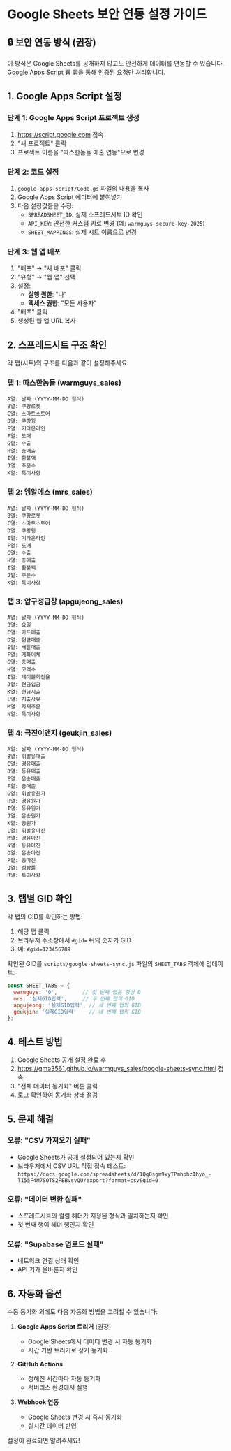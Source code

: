 # Google Sheets 보안 연동 설정 가이드

## 🔒 보안 연동 방식 (권장)

이 방식은 Google Sheets를 공개하지 않고도 안전하게 데이터를 연동할 수 있습니다.
Google Apps Script 웹 앱을 통해 인증된 요청만 처리합니다.

## 1. Google Apps Script 설정

### 단계 1: Google Apps Script 프로젝트 생성
1. https://script.google.com 접속
2. "새 프로젝트" 클릭
3. 프로젝트 이름을 "따스한놈들 매출 연동"으로 변경

### 단계 2: 코드 설정
1. `google-apps-script/Code.gs` 파일의 내용을 복사
2. Google Apps Script 에디터에 붙여넣기
3. 다음 설정값들을 수정:
   - `SPREADSHEET_ID`: 실제 스프레드시트 ID 확인
   - `API_KEY`: 안전한 커스텀 키로 변경 (예: `warmguys-secure-key-2025`)
   - `SHEET_MAPPINGS`: 실제 시트 이름으로 변경

### 단계 3: 웹 앱 배포
1. "배포" → "새 배포" 클릭
2. "유형" → "웹 앱" 선택
3. 설정:
   - **실행 권한**: "나"
   - **액세스 권한**: "모든 사용자"
4. "배포" 클릭
5. 생성된 웹 앱 URL 복사

## 2. 스프레드시트 구조 확인

각 탭(시트)의 구조를 다음과 같이 설정해주세요:

### 탭 1: 따스한놈들 (warmguys_sales)
```
A열: 날짜 (YYYY-MM-DD 형식)
B열: 쿠팡로켓
C열: 스마트스토어
D열: 쿠팡윙
E열: 기타온라인
F열: 도매
G열: 수출
H열: 총매출
I열: 환불액
J열: 주문수
K열: 특이사항
```

### 탭 2: 엠알에스 (mrs_sales)
```
A열: 날짜 (YYYY-MM-DD 형식)
B열: 쿠팡로켓
C열: 스마트스토어
D열: 쿠팡윙
E열: 기타온라인
F열: 도매
G열: 수출
H열: 총매출
I열: 환불액
J열: 주문수
K열: 특이사항
```

### 탭 3: 압구정곱창 (apgujeong_sales)
```
A열: 날짜 (YYYY-MM-DD 형식)
B열: 요일
C열: 카드매출
D열: 현금매출
E열: 배달매출
F열: 계좌이체
G열: 총매출
H열: 고객수
I열: 테이블회전율
J열: 현금입금
K열: 현금지출
L열: 지출사유
M열: 자재주문
N열: 특이사항
```

### 탭 4: 극진이앤지 (geukjin_sales)
```
A열: 날짜 (YYYY-MM-DD 형식)
B열: 휘발유매출
C열: 경유매출
D열: 등유매출
E열: 운송매출
F열: 총매출
G열: 휘발유원가
H열: 경유원가
I열: 등유원가
J열: 운송원가
K열: 총원가
L열: 휘발유마진
M열: 경유마진
N열: 등유마진
O열: 운송마진
P열: 총마진
Q열: 성장률
R열: 특이사항
```

## 3. 탭별 GID 확인

각 탭의 GID를 확인하는 방법:
1. 해당 탭 클릭
2. 브라우저 주소창에서 `#gid=` 뒤의 숫자가 GID
3. 예: `#gid=123456789`

확인된 GID를 `scripts/google-sheets-sync.js` 파일의 `SHEET_TABS` 객체에 업데이트:

```javascript
const SHEET_TABS = {
  warmguys: '0',        // 첫 번째 탭은 항상 0
  mrs: '실제GID입력',     // 두 번째 탭의 GID
  apgujeong: '실제GID입력', // 세 번째 탭의 GID  
  geukjin: '실제GID입력'    // 네 번째 탭의 GID
};
```

## 4. 테스트 방법

1. Google Sheets 공개 설정 완료 후
2. https://gma3561.github.io/warmguys_sales/google-sheets-sync.html 접속
3. "전체 데이터 동기화" 버튼 클릭
4. 로그 확인하여 동기화 상태 점검

## 5. 문제 해결

### 오류: "CSV 가져오기 실패"
- Google Sheets가 공개 설정되어 있는지 확인
- 브라우저에서 CSV URL 직접 접속 테스트:
  `https://docs.google.com/spreadsheets/d/1Qq0sgm9xyTPmhphzIhyo_-lI55F4M7SOTS2FEBvsvQU/export?format=csv&gid=0`

### 오류: "데이터 변환 실패"
- 스프레드시트의 컬럼 헤더가 지정된 형식과 일치하는지 확인
- 첫 번째 행이 헤더 행인지 확인

### 오류: "Supabase 업로드 실패"
- 네트워크 연결 상태 확인
- API 키가 올바른지 확인

## 6. 자동화 옵션

수동 동기화 외에도 다음 자동화 방법을 고려할 수 있습니다:

1. **Google Apps Script 트리거** (권장)
   - Google Sheets에서 데이터 변경 시 자동 동기화
   - 시간 기반 트리거로 정기 동기화

2. **GitHub Actions**
   - 정해진 시간마다 자동 동기화
   - 서버리스 환경에서 실행

3. **Webhook 연동**
   - Google Sheets 변경 시 즉시 동기화
   - 실시간 데이터 반영

설정이 완료되면 알려주세요!